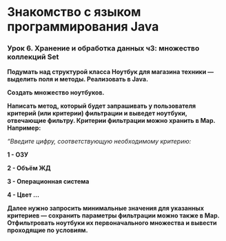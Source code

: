 # **Знакомство с языком программирования Java**

### __Урок 6. Хранение и обработка данных ч3: множество коллекций Set__

**Подумать над структурой класса Ноутбук для магазина техники — выделить поля и методы. Реализовать в Java.**

**Создать множество ноутбуков.**

**Написать метод, который будет запрашивать у пользователя критерий (или критерии) фильтрации и выведет ноутбуки, 
отвечающие фильтру. Критерии фильтрации можно хранить в Map. Например:**

_“Введите цифру, соответствующую необходимому критерию:_

**1 - ОЗУ**

**2 - Объём ЖД**

**3 - Операционная система**

**4 - Цвет …**

**Далее нужно запросить минимальные значения для указанных критериев — сохранить параметры фильтрации можно также в Map.
Отфильтровать ноутбуки их первоначального множества и вывести проходящие по условиям.**